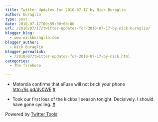 ```yaml
---
title: Twitter Updates for 2010-07-17 by Nick Buraglio
author: buraglio
type: post
date: 2010-07-17T00:59:00+00:00
url: /2010/07/17/twitter-updates-for-2010-07-17-by-nick-buraglio/
blogger_blog:
  - www.nickburaglio.com
blogger_author:
  - Nick Buraglio
blogger_permalink:
  - /2010/07/twitter-updates-for-2010-07-17-by-nick.html
categories:
  - The firehose

---
```

</p> 

  * Motorola confirms that eFuse will not brick your phone <a href="http://is.gd/dv0WE" rel="nofollow">http://is.gd/dv0WE</a> [#][1] 


  * Took our first loss of the kickball season tonight. Decisively. I should have gone cycling. [#][2] 
</ul> 



Powered by [Twitter Tools][3]

 [1]: http://twitter.com/buraglio/statuses/18726841155
 [2]: http://twitter.com/buraglio/statuses/18733367012
 [3]: http://alexking.org/projects/wordpress
